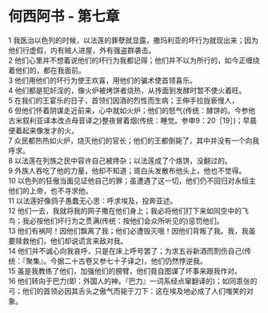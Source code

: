 # 何西阿书 - 第七章
  
 1 我医治以色列的时候，以法莲的罪孽就显露，撒玛利亚的坏行为就现出来；因为他们行虚假，内有贼人进屋，外有强盗群袭击。  
 2 他们心里并不想着说他们的坏行为我都记得；他们并不以为所行的，如今正缠绕着他们的，都在我面前。  
 3 他们用他们的坏行为使王欢喜，用他们的骗术使首领喜乐。  
 4 他们都是犯奸淫的，像火炉被烤饼者烧热，从抟面到发酵时暂不使火着旺。  
 5 在我们的王宴乐的日子，首领们因酒的烈性而生病；王伸手拉拢亵慢人，  
 6 但他们怀着阴谋走近前来，心中就如火炉；他们的怒气(传统：酵饼的。今参他古米叙利亚译本改点母音译之)整夜冒着烟(传统：睡觉。参申9：20［19］)；早晨便着起来像发才的火。  
 7 众民都热热如火炉，烧灭他们的官长；他们的王都倒毙了，其中并没有一个向我呼求。  
 8 以法莲在列族之民中容许自己被搀杂；以法莲成了个烙饼，没翻过的。  
 9 外族人吞吃了他的力量，他却不知道；斑白头发散布他头上，他也不觉得。  
 10 以色列的狂傲当面见证他自己的罪；虽遭遇了这一切，他们仍不回归对永恒主他们的上帝，也不寻求他。  
 11 以法莲好像鸽子愚蠢无心思：呼求埃及，投奔亚述。  
 12 他们一去，我就将我的网子撒在他们身上；我必将他们打下来如同空中的飞鸟；我必按他们坏行为之贯满(传统：按他们会众所听见的)惩罚他们。  
 13 他们有祸阿！因他们飘离了我；他们必遭毁灭哦！因他们背叛了我。我，我虽要赎救他们，他们却说谎言来敌对我。  
 14 他们并不诚心向我哀呼，只是在床上呼号罢了；为求五谷新酒而割伤自己(传统：『聚集』。今据二十古卷又参七十子译之)，他们仍然悖逆我。  
 15 虽是我教练了他们，加强他们的膀臂，他们竟自图谋了坏事来跟我作对。  
 16 他们转向于巴力(即：外国人的神。『巴力』一词系经点窜翻译的)；如同乖张的弓；他们的首领必因其舌头之傲气而毙于刀下：这在埃及地必成了人们嗤笑的对象。